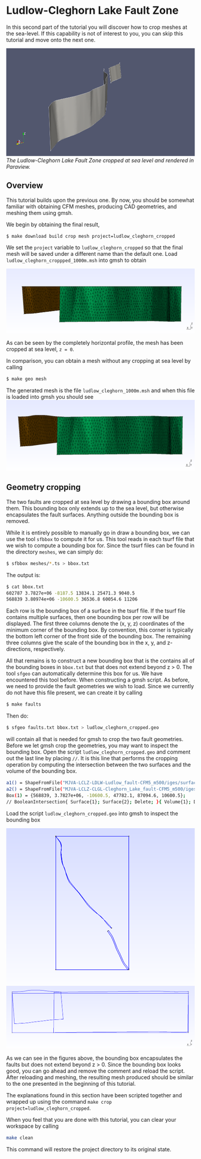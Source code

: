 # Ludlow-Cleghorn Lake Fault Zone

In this second part of the tutorial you will discover how to crop meshes at the
sea-level. If this capability is not of interest to you, you can skip this
tutorial and move onto the next one.

![](figures/ludlow_cleghorn.png)
*The Ludlow-Cleghorn Lake Fault Zone cropped at sea level and rendered in Paraview.*

## Overview

This tutorial builds upon the previous one. By now, you should be somewhat
familiar with obtaining CFM meshes, producing CAD geometries, and meshing them
using gmsh. 

We begin by obtaining the final result,
```bash
$ make download build crop mesh project=ludlow_cleghorn_cropped
```
We set the `project` variable to `ludlow_cleghorn_cropped` so that the final
mesh will be saved under a different name than the default one. Load
`ludlow_cleghorn_croppped_1000m.msh` into gmsh to obtain

![](figures/final.png)

As can be seen by the completely horizontal profile, the mesh has been cropped at
sea level, `z = 0`.  

In comparison, you can obtain a mesh without any cropping at sea level by
calling

```bash
$ make geo mesh
```
The generated mesh is the file `ludlow_cleghorn_1000m.msh` and when this file is
loaded into gmsh you should see
![](figures/not_cropped.png)


## Geometry cropping

The two faults are cropped at sea level by drawing a
bounding box around them. This bounding box only extends up to the sea level, but otherwise encapsulates the fault surfaces. 
Anything outside the bounding box is removed.

While it is entirely possible to manually go in draw a bounding box, we can use
the tool `sfbbox` to compute it for us. This tool reads in each tsurf file that
we wish to compute a bounding box for. Since the tsurf files can be found in the
directory `meshes`, we can simply do:
```bash
$ sfbbox meshes/*.ts > bbox.txt

```
The output is:
```bash
$ cat bbox.txt
602787 3.7827e+06 -8187.5 13834.1 25471.3 9040.5
568839 3.80974e+06 -10600.5 36536.8 60054.6 11206
```
Each row is the bounding box of a surface in the tsurf file. If the tsurf file
contains multiple surfaces, then one bounding box per row will be displayed. The
first three columns denote the (x, y, z) coordinates of the minimum corner of the bounding box. By
convention, this corner is typically the bottom left corner of the front side of
the bounding box. The remaining three columns give the scale of the bounding box
in the x, y, and z-directions, respectively. 

All that remains is to construct a new bounding box that is the contains all of
the bounding boxes in `bbox.txt` but that does not extend beyond z > 0.
The tool `sfgeo` can automatically determine this box for us. We have
encountered this tool before. When constructing a gmsh script. As before, we
need to provide the fault geometries we wish to load. Since we currently do not
have this file present, we can create it by calling
```bash
$ make faults
```
Then do:
```bash
$ sfgeo faults.txt bbox.txt > ludlow_cleghorn_cropped.geo
```
will contain all that is needed for gmsh to crop the two fault geometries.
Before we let gmsh crop the geometries, you may want to inspect the bounding
box. Open the script `ludlow_cleghorn_cropped.geo` and comment out the last line
 by placing `//`. It is this line that performs the cropping operation by
 computing the intersection between the two surfaces and the volume of the
 bounding box.

```bash
a1() = ShapeFromFile("MJVA-LCLZ-LDLW-Ludlow_fault-CFM5_m500/iges/surface_0.igs");
a2() = ShapeFromFile("MJVA-LCLZ-CLGL-Cleghorn_Lake_fault-CFM5_m500/iges/surface_0.igs");
Box(1) = {568839, 3.7827e+06, -10600.5, 47782.1, 87094.6, 10600.5};
// BooleanIntersection{ Surface{1}; Surface{2}; Delete; }{ Volume{1}; Delete; }
```
Load the script `ludlow_cleghorn_cropped.geo` into gmsh to inspect the bounding
box

![](figures/map_view.png)
![](figures/depth_view.png)

As we can see in the figures above, the bounding box encapsulates the faults but
does not extend beyond z > 0. Since the bounding box looks good, you can go
ahead and remove the comment and reload the script. After reloading and meshing,
the resulting mesh produced should be similar to the one presented in the
beginning of this tutorial. 

The explanations found in this section have been scripted together and wrapped
up using the command `make crop project=ludlow_cleghorn_cropped`. 


When you feel that you are done with this tutorial, you can clear your workspace
by calling
```bash
make clean
```
This command will restore the project directory to its original state.







